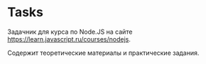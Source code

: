 # Tasks

Задачник для курса по Node.JS на сайте https://learn.javascript.ru/courses/nodejs.

Содержит теоретические материалы и практические задания.

<!-- git add . && git commit -am "add solution for 01-intro 01-sum" && git push origin master -->
